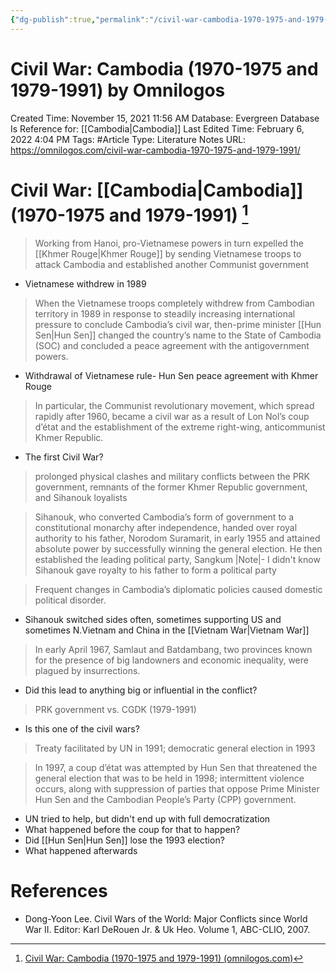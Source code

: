 ```yaml
---
{"dg-publish":true,"permalink":"/civil-war-cambodia-1970-1975-and-1979-1991-by-omnilogos/"}
---
```


# Civil War: Cambodia (1970-1975 and 1979-1991) by Omnilogos

Created Time: November 15, 2021 11:56 AM
Database: Evergreen Database
Is Reference for: [[Cambodia\|Cambodia]]
Last Edited Time: February 6, 2022 4:04 PM
Tags: #Article
Type: Literature Notes
URL: https://omnilogos.com/civil-war-cambodia-1970-1975-and-1979-1991/

# Civil War: [[Cambodia\|Cambodia]] (1970-1975 and 1979-1991) [^1]

> Working from Hanoi, pro-Vietnamese powers in turn expelled the [[Khmer Rouge\|Khmer Rouge]]  by sending Vietnamese troops to attack Cambodia and established another Communist government
> 
- Vietnamese withdrew in 1989

> When the Vietnamese troops completely withdrew from Cambodian territory in 1989 in response to steadily increasing international pressure to conclude Cambodia’s civil war, then-prime minister [[Hun Sen\|Hun Sen]] changed the country’s name to the State of Cambodia (SOC) and concluded a peace agreement with the antigovernment powers.
> 
- Withdrawal of Vietnamese rule- Hun Sen peace agreement with Khmer Rouge

> In particular, the Communist revolutionary movement, which spread rapidly after 1960, became a civil war as a result of Lon Nol’s coup d’état and the establishment of the extreme right-wing, anticommunist Khmer Republic.
> 
- The first Civil War?

> prolonged physical clashes and military conflicts between the PRK government, remnants of the former Khmer Republic government, and Sihanouk loyalists
> 

> Sihanouk, who converted Cambodia’s form of government to a constitutional monarchy after independence, handed over royal authority to his father, Norodom Suramarit, in early 1955 and attained absolute power by successfully winning the general election. He then established the leading political party, Sangkum
|Note|- I didn't know Sihanouk gave royalty to his father to form a political party
> 

> Frequent changes in Cambodia’s diplomatic policies caused domestic political disorder.
> 
- Sihanouk switched sides often, sometimes supporting US and sometimes N.Vietnam and China in the [[Vietnam War\|Vietnam War]]

> In early April 1967, Samlaut and Batdambang, two provinces known for the presence of big landowners and economic inequality, were plagued by insurrections.
> 
- Did this lead to anything big or influential in the conflict?

> PRK government vs. CGDK (1979-1991)
> 
- Is this one of the civil wars?

> Treaty facilitated by UN in 1991; democratic general election in 1993
> 

> In 1997, a coup d’état was attempted by Hun Sen that threatened the general election that was to be held in 1998; intermittent violence occurs, along with suppression of parties that oppose Prime Minister Hun Sen and the Cambodian People’s Party (CPP) government.
> 
- UN tried to help, but didn't end up with full democratization
- What happened before the coup for that to happen?
- Did [[Hun Sen\|Hun Sen]] lose the 1993 election?
- What happened afterwards

# References

- [^1]: [Civil War: Cambodia (1970-1975 and 1979-1991) (omnilogos.com)](https://omnilogos.com/civil-war-cambodia-1970-1975-and-1979-1991/)
    
    Dong-Yoon Lee. Civil Wars of the World: Major Conflicts since World War II. Editor: Karl DeRouen Jr. & Uk Heo. Volume 1, ABC-CLIO, 2007.